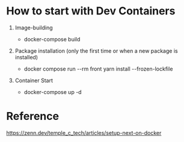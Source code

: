 # How to start with Dev Containers
1. Image-building
    - docker-compose build

2. Package installation (only the first time or when a new package is installed)
    - docker compose run --rm front yarn install --frozen-lockfile

3. Container Start
    - docker-compose up -d

# Reference
https://zenn.dev/temple_c_tech/articles/setup-next-on-docker